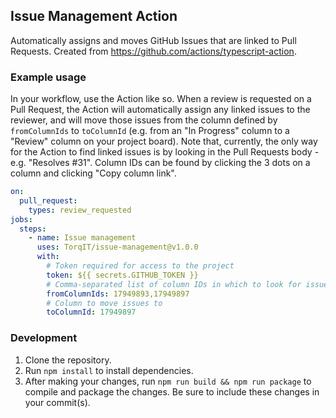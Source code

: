 ## Issue Management Action

Automatically assigns and moves GitHub Issues that are linked to Pull Requests. Created from https://github.com/actions/typescript-action.

### Example usage

In your workflow, use the Action like so. When a review is requested on a Pull Request, the Action will automatically assign any linked issues to the reviewer, and will move those issues from the column defined by `fromColumnIds` to `toColumnId` (e.g. from an "In Progress" column to a "Review" column on your project board). Note that, currently, the only way for the Action to find linked issues is by looking in the Pull Requests body - e.g. "Resolves #31". Column IDs can be found by clicking the 3 dots on a column and clicking "Copy column link".

```yaml
on:
  pull_request:
    types: review_requested
jobs:
  steps:
    - name: Issue management
      uses: TorqIT/issue-management@v1.0.0
      with:
        # Token required for access to the project
        token: ${{ secrets.GITHUB_TOKEN }}
        # Comma-separated list of column IDs in which to look for issues
        fromColumnIds: 17949893,17949897
        # Column to move issues to
        toColumnId: 17949897
```

### Development

1. Clone the repository.
2. Run `npm install` to install dependencies.
3. After making your changes, run `npm run build && npm run package` to compile and package the changes. Be sure to include these changes in your commit(s).
